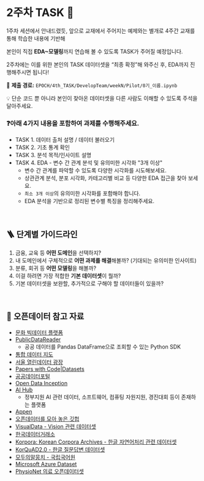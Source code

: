 # 2주차 TASK 📢

1주차 세션에서 안내드렸듯, 앞으로 교재에서 주어지는 예제와는 별개로 4주간 교재를 통해 학습한 내용에 기반해

본인이 직접 **EDA~모델링**까지 연습해 볼 수 있도록 TASK가 주어질 예정입니다.

2주차에는 이를 위한 본인의 TASK 데이터셋을 “최종 확정”해 와주신 후, EDA까지 진행해주시면 됩니다!

📍 **제출 경로:** `EPOCH/4th_TASK/DevelopTeam/weekN/Pilot/0기_이름.ipynb`

💡 단순 코드 뿐 아니라 본인이 찾아온 데이터셋을 다른 사람도 이해할 수 있도록 주석을 달아주세요.


### ❓아래 4가지 내용을 포함하여 과제를 수행해주세요.
- TASK 1. 데이터 출처 설명 / 데이터 불러오기
- TASK 2. 기초 통계 확인
- TASK 3. 분석 목적/인사이트 설명
- TASK 4. EDA - 변수 간 관계 분석 및 유의미한 시각화 "3개 이상"
  - 변수 간 관계를 파악할 수 있도록 다양한 시각화를 시도해보세요.
  - 상관관계 분석, 분포 시각화, 카테고리별 비교 등 다양한 EDA 접근을 찾아 보세요.
  - ```최소 3개 이상```의 유의미한 시각화를 포함해야 합니다.
  - EDA 분석을 기반으로 정리된 변수별 특징을 정리해주세요.

<br>

## 🪜 단계별 가이드라인 
1. 금융, 교육 등 **어떤 도메인**을 선택하지? 
2. 내 도메인에서 구체적으로 **어떤 과제를 해결**해볼까? (기대되는 유의미한 인사이트)
3. 분류, 회귀 등 **어떤 모델링**을 해볼까?
4. 이걸 하려면 가장 적합한 **기본 데이터셋**이 뭘까?
5. 기본 데이터셋을 보완할, 추가적으로 구해야 할 데이터들이 있을까?

<br>

## 💽 오픈데이터 참고 자료
- [문화 빅데이터 플랫폼](https://www.bigdata-culture.kr/bigdata/user/main.do)
- [PublicDataReader](https://github.com/WooilJeong/PublicDataReader)
    - 공공 데이터를 Pandas DataFrame으로 조회할 수 있는 Python SDK
- [통합 데이터 지도](https://www.bigdata-map.kr/)
- [서울 열린데이터 광장](https://data.seoul.go.kr/)
- [Papers with Code|Datasets](https://paperswithcode.com/datasets)
- [공공데이터포털](https://www.data.go.kr/)
- [Open Data Inception](https://opendatainception.io/)
- [AI Hub](http://www.aihub.or.kr/)
    - 정부지원 AI 관련 데이터, 소프트웨어, 컴퓨팅 자원지원, 경진대회 등이 존재하는 플랫폼
- [Appen](https://appen.com/resources/datasets/)
- [오픈데이터를 모아 놓은 깃헙](https://github.com/awesomedata/awesome-public-datasets)
- [VisualData - Vision 관련 데이터셋](https://www.visualdata.io/)
- [한국데이터거래소](http://lab.kdx.kr/adl/contest/main.php)
- [Korpora: Korean Corpora Archives - 한글 자연어처리 관련 데이터셋](https://github.com/ko-nlp/Korpora)
- [KorQuAD2.0 - 한글 질문답변 데이터셋](https://korquad.github.io/)
- [모두의말뭉치 - 국립국어원](https://corpus.korean.go.kr/)
- [Microsoft Azure Dataset](https://azure.microsoft.com/ko-kr/services/open-datasets/catalog/)
- [PhysioNet 의료 오픈데이터셋](https://physionet.org/about/database/)

